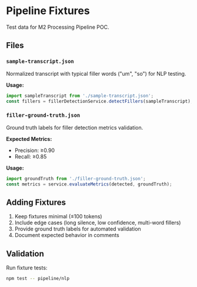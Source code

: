 # Pipeline Fixtures

Test data for M2 Processing Pipeline POC.

## Files

### `sample-transcript.json`
Normalized transcript with typical filler words ("um", "so") for NLP testing.

**Usage:**
```typescript
import sampleTranscript from './sample-transcript.json';
const fillers = fillerDetectionService.detectFillers(sampleTranscript);
```

### `filler-ground-truth.json`
Ground truth labels for filler detection metrics validation.

**Expected Metrics:**
- Precision: ≥0.90
- Recall: ≥0.85

**Usage:**
```typescript
import groundTruth from './filler-ground-truth.json';
const metrics = service.evaluateMetrics(detected, groundTruth);
```

## Adding Fixtures

1. Keep fixtures minimal (≤100 tokens)
2. Include edge cases (long silence, low confidence, multi-word fillers)
3. Provide ground truth labels for automated validation
4. Document expected behavior in comments

## Validation

Run fixture tests:
```bash
npm test -- pipeline/nlp
```
